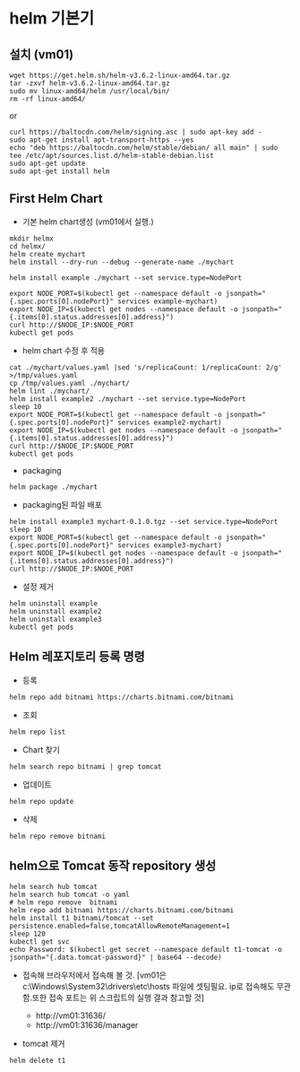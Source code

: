 # helm 기본기
## 설치 (vm01)
```
wget https://get.helm.sh/helm-v3.6.2-linux-amd64.tar.gz
tar -zxvf helm-v3.6.2-linux-amd64.tar.gz
sudo mv linux-amd64/helm /usr/local/bin/
rm -rf linux-amd64/
```
or
```
curl https://baltocdn.com/helm/signing.asc | sudo apt-key add -
sudo apt-get install apt-transport-https --yes
echo "deb https://baltocdn.com/helm/stable/debian/ all main" | sudo tee /etc/apt/sources.list.d/helm-stable-debian.list
sudo apt-get update
sudo apt-get install helm
```


## First Helm Chart
* 기본 helm chart생성 (vm01에서 실행.)
```
mkdir helmx
cd helmx/
helm create mychart
helm install --dry-run --debug --generate-name ./mychart

helm install example ./mychart --set service.type=NodePort

export NODE_PORT=$(kubectl get --namespace default -o jsonpath="{.spec.ports[0].nodePort}" services example-mychart)
export NODE_IP=$(kubectl get nodes --namespace default -o jsonpath="{.items[0].status.addresses[0].address}")
curl http://$NODE_IP:$NODE_PORT
kubectl get pods
```

* helm chart 수정 후 적용
```
cat ./mychart/values.yaml |sed 's/replicaCount: 1/replicaCount: 2/g' >/tmp/values.yaml
cp /tmp/values.yaml ./mychart/
helm lint ./mychart/
helm install example2 ./mychart --set service.type=NodePort
sleep 10
export NODE_PORT=$(kubectl get --namespace default -o jsonpath="{.spec.ports[0].nodePort}" services example2-mychart)
export NODE_IP=$(kubectl get nodes --namespace default -o jsonpath="{.items[0].status.addresses[0].address}")
curl http://$NODE_IP:$NODE_PORT
kubectl get pods
```


* packaging
```
helm package ./mychart
```

* packaging된 파일 배포
```
helm install example3 mychart-0.1.0.tgz --set service.type=NodePort
sleep 10
export NODE_PORT=$(kubectl get --namespace default -o jsonpath="{.spec.ports[0].nodePort}" services example3-mychart)
export NODE_IP=$(kubectl get nodes --namespace default -o jsonpath="{.items[0].status.addresses[0].address}")
curl http://$NODE_IP:$NODE_PORT
```

* 설정 제거
```
helm uninstall example
helm uninstall example2
helm uninstall example3
kubectl get pods
```





## Helm 레포지토리 등록 명령
* 등록
```
helm repo add bitnami https://charts.bitnami.com/bitnami
```
* 조회
```
helm repo list
```
* Chart 찾기
```
helm search repo bitnami | grep tomcat
```
* 업데이트
```
helm repo update
```
* 삭제
```
helm repo remove bitnami
```




## helm으로 Tomcat 동작 repository 생성
```
helm search hub tomcat
helm search hub tomcat -o yaml
# helm repo remove  bitnami
helm repo add bitnami https://charts.bitnami.com/bitnami
helm install t1 bitnami/tomcat --set persistence.enabled=false,tomcatAllowRemoteManagement=1
sleep 120
kubectl get svc
echo Password: $(kubectl get secret --namespace default t1-tomcat -o jsonpath="{.data.tomcat-password}" | base64 --decode)
```
* 접속해 브라우저에서 접속해 볼 것. [vm01은 c:\Windows\System32\drivers\etc\hosts 파일에 셋팅필요. ip로 접속해도 무관함.또한 접속 포트는 위 스크립트의 실행 결과 참고할 것]
  - http://vm01:31636/
  - http://vm01:31636/manager

* tomcat 제거
```
helm delete t1
```
